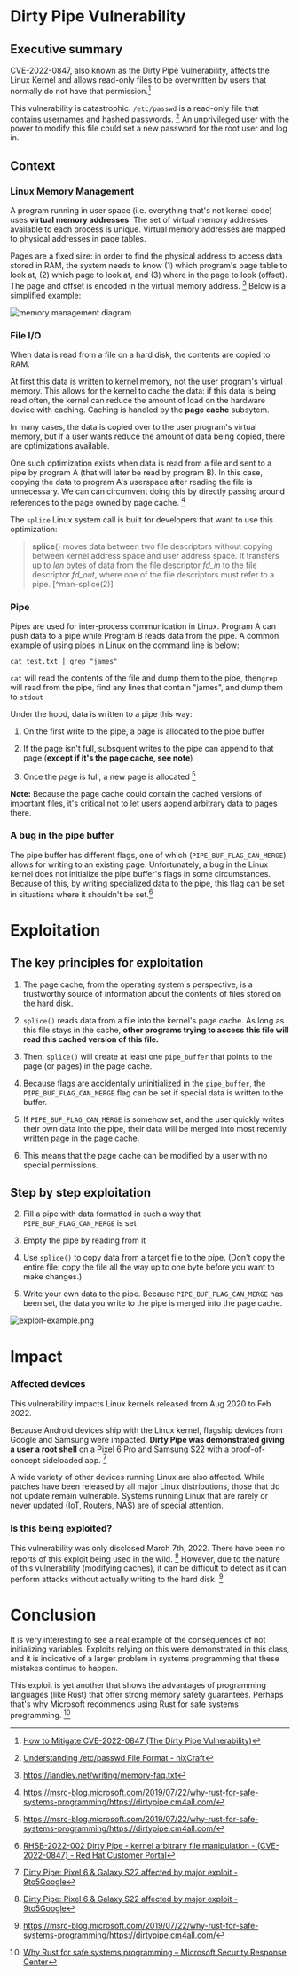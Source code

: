 # Dirty Pipe Vulnerability

## Executive summary

CVE-2022-0847, also known as the Dirty Pipe Vulnerability, affects the Linux Kernel and allows read-only files to be overwritten by users that normally do not have that permission.[^Rasch]

This vulnerability is catastrophic. `/etc/passwd` is a read-only file that contains usernames and hashed passwords. [^Gite] An unprivileged user with the power to modify this file could set a new password for the root user and log in.

## Context

### Linux Memory Management

A program running in user space (i.e. everything that's not kernel code) uses **virtual memory addresses**. The set of virtual memory addresses available to each process is unique. Virtual memory addresses are mapped to physical addresses in page tables.

Pages are a fixed size: in order to find the physical address to access data stored in RAM, the system needs to know (1) which program's page table to look at, (2) which page to look at, and (3) where in the page to look (offset). The page and offset is encoded in the virtual memory address. [^Landley] Below is a simplified example:

![memory management diagram](memory-management.png)

### File I/O

When data is read from a file on a hard disk, the contents are copied to RAM. 

At first this data is written to kernel memory, not the user program's virtual memory. This allows for the kernel to cache the data: if this data is being read often, the kernel can reduce the amount of load on the hardware device with caching. Caching is handled by the **page cache** subsytem.

In many cases, the data is copied over to the user program's virtual memory, but if a user wants reduce the amount of data being copied, there are optimizations available. 

One such optimization exists when data is read from a file and sent to a pipe by program A (that will later be read by program B). In this case, copying the data to program A's userspace after reading the file is unnecessary. We can can circumvent doing this by directly passing around references to the page owned by page cache. [^Kellerman]

The `splice` Linux system call is built for developers that want to use this optimization:

> **splice**() moves data between two file descriptors without copying between kernel address space and user address space. It transfers up to *len* bytes of data from the file descriptor *fd_in* to the file descriptor *fd_out*, where one of the file descriptors must refer to a pipe. [^man-splice(2)]

### Pipe

Pipes are used for inter-process communication in Linux. Program A can push data to a pipe while Program B reads data from the pipe. A common example of using pipes in Linux on the command line is below:

```
cat test.txt | grep "james"
```

`cat` will read the contents of the file and dump them to the pipe, then`grep` will read from the pipe, find any lines that contain "james", and dump them to `stdout`

Under the hood, data is written to a pipe this way:

1. On the first write to the pipe, a page is allocated to the pipe buffer

2. If the page isn't full, subsquent writes to the pipe can append to that page (**except if it's the page cache, see note**)

3. Once the page is full, a new page is allocated [^Kellerman]

**Note:** Because the page cache could contain the cached versions of important files, it's critical not to let users append arbitrary data to pages there. 

### A bug in the pipe buffer

The pipe buffer has different flags, one of which (`PIPE_BUF_FLAG_CAN_MERGE`) allows for writing to an existing page. Unfortunately, a bug in the Linux kernel does not initialize the pipe buffer's flags in some circumstances. Because of this, by writing specialized data to the pipe, this flag can be set in situations where it shouldn't be set.[^redhat]

# Exploitation

## The key principles for exploitation

1. The page cache, from the operating system's perspective, is a trustworthy source of information about the contents of files stored on the hard disk.

2. `splice()` reads data from a file into the kernel's page cache. As long as this file stays in the cache, **other programs trying to access this file will read this cached version of this file.**

3. Then, `splice()` will create at least one `pipe_buffer`  that points to the page (or pages) in the page cache.

4. Because flags are accidentally uninitialized in the `pipe_buffer`, the `PIPE_BUF_FLAG_CAN_MERGE` flag can be set if special data is written to the buffer.

5. If `PIPE_BUF_FLAG_CAN_MERGE` is somehow set, and the user quickly writes their own data into the pipe, their data will be merged into most recently written page in the page cache.

6. This means that the page cache can be modified by a user with no special permissions.

## Step by step exploitation

2. Fill a pipe with data formatted in such a way that `PIPE_BUF_FLAG_CAN_MERGE` is set

3. Empty the pipe by reading from it

4. Use `splice()` to copy data from a target file to the pipe. (Don't copy the entire file: copy the file all the way up to one byte before you want to make changes.)

5. Write your own data to the pipe. Because `PIPE_BUF_FLAG_CAN_MERGE` has been set, the data you write to the pipe is merged into the page cache.

![exploit-example.png](exploit-example.png)

# Impact

### Affected devices

This vulnerability impacts Linux kernels released from Aug 2020 to Feb 2022.

Because Android devices ship with the Linux kernel, flagship devices from Google and Samsung were impacted. **Dirty Pipe was demonstrated giving a user a root shell** on a Pixel 6 Pro and Samsung S22 with a proof-of-concept sideloaded app. [^Bradshaw] 

A wide variety of other devices running Linux are also affected.  While patches have been released by all major Linux distributions, those that do not update remain vulnerable. Systems running Linux that are rarely or never updated (IoT, Routers, NAS) are of special attention.

### Is this being exploited?

This vulnerability was only disclosed March 7th, 2022. There have been no reports of this exploit being used in the wild. [^Bradshaw] However, due to the nature of this vulnerability (modifying caches), it can be difficult to detect as it can perform attacks without actually writing to the hard disk. [^Kellerman]

# Conclusion

It is very interesting to see a real example of the consequences of not initializing variables. Exploits relying on this were demonstrated in this class, and it is indicative of a larger problem in systems programming that these mistakes continue to happen.

This exploit is yet another that shows the advantages of programming languages (like Rust) that offer strong memory safety guarantees. Perhaps that's why Microsoft recommends using Rust for safe systems programming. [^MRSC__Team]

[^Rasch]: [How to Mitigate CVE-2022-0847 (The Dirty Pipe Vulnerability)](https://www.ivanti.com/blog/how-to-mitigate-cve-2022-0847-the-dirty-pipe-vulnerability)

[^Gite]: [Understanding /etc/passwd File Format - nixCraft](https://www.cyberciti.biz/faq/understanding-etcpasswd-file-format/)

[^Landley]: https://landley.net/writing/memory-faq.txt

[^Kellerman]: https://msrc-blog.microsoft.com/2019/07/22/why-rust-for-safe-systems-programming/https://dirtypipe.cm4all.com/

[^:man-splice(2)]: [splice(2) - Linux manual page](https://man7.org/linux/man-pages/man2/splice.2.html)

[^redhat]: [RHSB-2022-002 Dirty Pipe - kernel arbitrary file manipulation - (CVE-2022-0847) - Red Hat Customer Portal](https://access.redhat.com/security/vulnerabilities/RHSB-2022-002)

[^Bradshaw]: [Dirty Pipe: Pixel 6 &amp; Galaxy S22 affected by major exploit - 9to5Google](https://9to5google.com/2022/03/14/dirty-pipe-major-exploit-android-12-pixel-6-galaxy-s22/)

[^MRSC__Team]: [Why Rust for safe systems programming &#8211; Microsoft Security Response Center](https://msrc-blog.microsoft.com/2019/07/22/why-rust-for-safe-systems-programming/)
